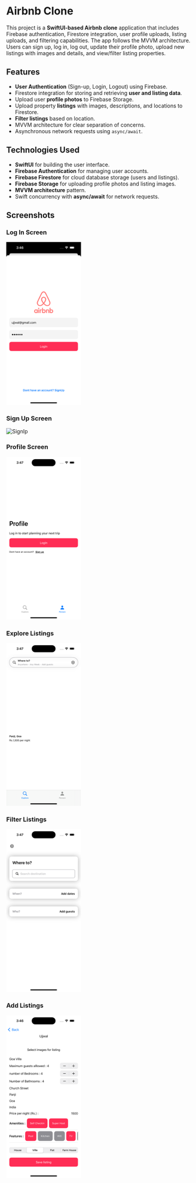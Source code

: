# Airbnb Clone

This project is a **SwiftUI-based Airbnb clone** application that includes Firebase authentication, Firestore integration, user profile uploads, listing uploads, and filtering capabilities. The app follows the MVVM architecture. Users can sign up, log in, log out, update their profile photo, upload new listings with images and details, and view/filter listing properties.

## Features

- **User Authentication** (Sign-up, Login, Logout) using Firebase.
- Firestore integration for storing and retrieving **user and listing data**.
- Upload user **profile photos** to Firebase Storage.
- Upload property **listings** with images, descriptions, and locations to Firestore.
- **Filter listings** based on location.
- MVVM architecture for clear separation of concerns.
- Asynchronous network requests using `async/await`.

## Technologies Used

- **SwiftUI** for building the user interface.
- **Firebase Authentication** for managing user accounts.
- **Firebase Firestore** for cloud database storage (users and listings).
- **Firebase Storage** for uploading profile photos and listing images.
- **MVVM architecture** pattern.
- Swift concurrency with **async/await** for network requests.

## Screenshots

### Log In Screen

<img src="Screenshots/LogIn.png" alt="LogIn" width="200"/>

### Sign Up Screen

<img src="Screenshots/SignIp.png" alt="SignIp" width="200"/>

### Profile Screen

<img src="Screenshots/Profile.png" alt="Profile" width="200"/>

### Explore Listings

<img src="Screenshots/Explore.png" alt="Explore" width="200"/>

### Filter Listings

<img src="Screenshots/Filter.png" alt="Filter" width="200"/>

### Add Listings

<img src="Screenshots/AddListing.png" alt="AddListing" width="200"/>
